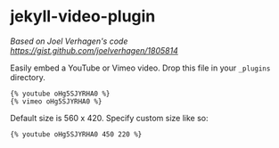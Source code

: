 # jekyll-video-plugin

*Based on Joel Verhagen's code https://gist.github.com/joelverhagen/1805814*

Easily embed a YouTube or Vimeo video. Drop this file in your `_plugins` directory.

```
{% youtube oHg5SJYRHA0 %}
{% vimeo oHg5SJYRHA0 %}

```

Default size is 560 x 420. Specify custom size like so:

```
{% youtube oHg5SJYRHA0 450 220 %}
```
